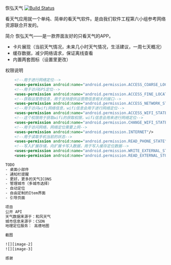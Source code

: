 恢弘天气
[![Build Status](https://travis-ci.org/xcc3641/SeeWeather.svg?branch=master)](https://travis-ci.org/xcc3641/SeeWeather)

看天气应用就一个单纯、简单的看天气软件。是由我们软件工程第六小组参考网络资源联合开发的。

简介
恢弘天气——是一款界面友好的只看天气的APP。
- 卡片展现（当前天气情况，未来几小时天气情况，生活建议，一周七天概况）
- 缓存数据，减少网络请求，保证离线查看
- 内置两套图标（设置里更改）

权限说明

```xml
	<!--用于进行网络定位-->
	<uses-permission android:name="android.permission.ACCESS_COARSE_LOCATION"/>
	<!--用于访问GPS定位-->
	<uses-permission android:name="android.permission.ACCESS_FINE_LOCATION"/>
	<!--获取运营商信息，用于支持提供运营商信息相关的接口-->
	<uses-permission android:name="android.permission.ACCESS_NETWORK_STATE"/>
	<!--用于访问wifi网络信息，wifi信息会用于进行网络定位-->
	<uses-permission android:name="android.permission.ACCESS_WIFI_STATE"/>
	<!--这个权限用于获取wifi的获取权限，wifi信息会用来进行网络定位-->
	<uses-permission android:name="android.permission.CHANGE_WIFI_STATE"/>
	<!--用于访问网络，网络定位需要上网-->
	<uses-permission android:name="android.permission.INTERNET"/>
	<!--用于读取手机当前的状态-->
	<uses-permission android:name="android.permission.READ_PHONE_STATE"/>
	<!--写入扩展存储，向扩展卡写入数据，用于写入缓存定位数据-->
	<uses-permission android:name="android.permission.WRITE_EXTERNAL_STORAGE"/>
	<uses-permission android:name="android.permission.READ_EXTERNAL_STORAGE"/>

TODO
- 桌面小部件
- 通知栏提醒
- 更好，更多的天气ICONS
- 管理城市（多城市选择）
- 自动定位
- 自由定制的Item界面
- 引导页面

项目
公开 API
天气数据来源于：和风天气
城市信息来源于：CSDN
地理定位服务： 高德地图

截图

![][image-2]
![][image-3]

感谢
